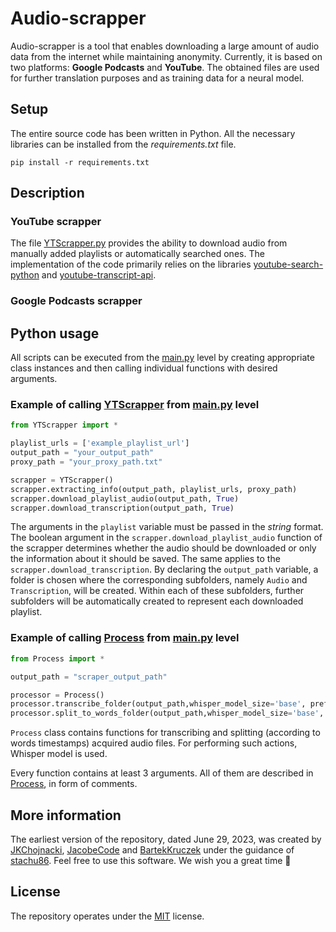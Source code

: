 # Audio-scrapper

Audio-scrapper is a tool that enables downloading a large amount of audio data from the internet while maintaining anonymity. Currently, it is based on two platforms: **Google Podcasts** and **YouTube**. The obtained files are used for further translation purposes and as training data for a neural model.

## Setup

The entire source code has been written in Python. All the necessary libraries can be installed from the *requirements.txt* file.

```text
pip install -r requirements.txt
```

## Description

### YouTube scrapper

The file [YTScrapper.py](YTScrapper.py) provides the ability to download audio from manually added playlists or automatically searched ones. The implementation of the code primarily relies on the libraries [youtube-search-python](https://pypi.org/project/youtube-search-python/) and [youtube-transcript-api](https://pypi.org/project/youtube-transcript-api/).

### Google Podcasts scrapper

## Python usage

All scripts can be executed from the [main.py](main.py) level by creating appropriate class instances and then calling individual functions with desired arguments.

### Example of calling [YTScrapper](YTScrapper.py) from [main.py](main.py) level

```python
from YTScrapper import *

playlist_urls = ['example_playlist_url']
output_path = "your_output_path"
proxy_path = "your_proxy_path.txt"

scrapper = YTScrapper()
scrapper.extracting_info(output_path, playlist_urls, proxy_path)
scrapper.download_playlist_audio(output_path, True)
scrapper.download_transcription(output_path, True)
```

The arguments in the ```playlist``` variable must be passed in the *string* format. The boolean argument in the ```scrapper.download_playlist_audio``` function of the scrapper determines whether the audio should be downloaded or only the information about it should be saved. The same applies to the ```scrapper.download_transcription```. By declaring the `output_path` variable, a folder is chosen where the corresponding subfolders, namely `Audio` and `Transcription`, will be created. Within each of these subfolders, further subfolders will be automatically created to represent each downloaded playlist.

### Example of calling [Process](Process.py) from [main.py](main.py) level

```python
from Process import *

output_path = "scraper_output_path" 

processor = Process()
processor.transcribe_folder(output_path,whisper_model_size='base', preferred_device='cpu',language_detection=False)
processor.split_to_words_folder(output_path,whisper_model_size='base', preferred_device='cpu')
```

```Process``` class contains functions for transcribing and splitting (according to words timestamps) acquired audio files. For performing such actions, Whisper model is used.

Every function contains at least 3 arguments. All of them are described in [Process](Process.py), in form of comments.

## More information

The earliest version of the repository, dated June 29, 2023, was created by [JKChojnacki](https://github.com/JKChojnacki), [JacobeCode](https://github.com/JacobeCode) and [BartekKruczek](https://github.com/BartekKruczek) under the guidance of [stachu86](https://github.com/stachu86). Feel free to use this software. We wish you a great time :raised_hands:

## License

The repository operates under the [MIT](LICENSE) license.
